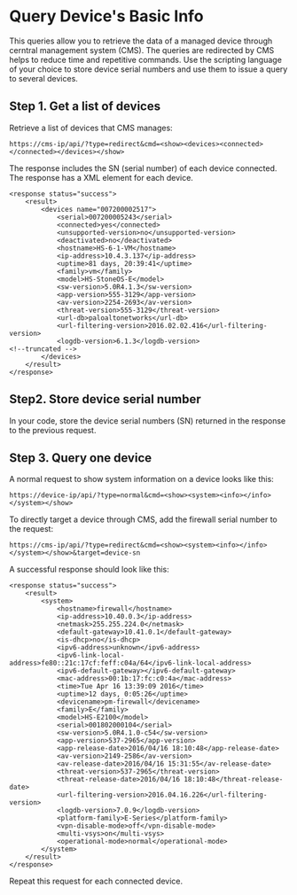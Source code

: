 # Query Device's Basic Info

This queries allow you to retrieve the data of a managed device through cerntral management system (CMS). The queries are redirected by CMS helps to reduce time and repetitive commands. Use the scripting language of your choice to store device serial numbers and use them to issue a query to several devices.

## Step 1. Get a list of devices

Retrieve a list of devices that CMS manages:

```
https://cms-ip/api/?type=redirect&cmd=<show><devices><connected></connected></devices></show>
```

The response includes the SN (serial number) of each device connected. The response has a <serial> XML element for each device.

```
<response status="success">
    <result>
        <devices name="007200002517">
            <serial>007200005243</serial>
            <connected>yes</connected>
            <unsupported-version>no</unsupported-version>
            <deactivated>no</deactivated>
            <hostname>HS-6-1-VM</hostname>
            <ip-address>10.4.3.137</ip-address>
            <uptime>81 days, 20:39:41</uptime>
            <family>vm</family>
            <model>HS-StoneOS-E</model>
            <sw-version>5.0R4.1.3</sw-version>
            <app-version>555-3129</app-version>
            <av-version>2254-2693</av-version>
            <threat-version>555-3129</threat-version>
            <url-db>paloaltonetworks</url-db>
            <url-filtering-version>2016.02.02.416</url-filtering-version>
            <logdb-version>6.1.3</logdb-version>
<!--truncated -->
        </devices>
    </result>
</response>

```


## Step2. Store device serial number

In your code, store the device serial numbers (SN) returned in the response to the previous request.

## Step 3. Query one device

A normal request to show system information on a device looks like this:
```
https://device-ip/api/?type=normal&cmd=<show><system><info></info></system></show>
```

To directly target a device through CMS, add the firewall serial number to the request:
```
https://cms-ip/api/?type=redirect&cmd=<show><system><info></info></system></show>&target=device-sn
```
A successful response should look like this:

```
<response status="success">
    <result>
        <system>
            <hostname>firewall</hostname>
            <ip-address>10.40.0.3</ip-address>
            <netmask>255.255.224.0</netmask>
            <default-gateway>10.41.0.1</default-gateway>
            <is-dhcp>no</is-dhcp>
            <ipv6-address>unknown</ipv6-address>
            <ipv6-link-local-address>fe80::21c:17cf:feff:c04a/64</ipv6-link-local-address>
            <ipv6-default-gateway></ipv6-default-gateway>
            <mac-address>00:1b:17:fc:c0:4a</mac-address>
            <time>Tue Apr 16 13:39:09 2016</time>
            <uptime>12 days, 0:05:26</uptime>
            <devicename>pm-firewall</devicename>
            <family>E</family>
            <model>HS-E2100</model>
            <serial>001802000104</serial>
            <sw-version>5.0R4.1.0-c54</sw-version>
            <app-version>537-2965</app-version>
            <app-release-date>2016/04/16 18:10:48</app-release-date>
            <av-version>2149-2586</av-version>
            <av-release-date>2016/04/16 15:31:55</av-release-date>
            <threat-version>537-2965</threat-version>
            <threat-release-date>2016/04/16 18:10:48</threat-release-date>
            <url-filtering-version>2016.04.16.226</url-filtering-version>
            <logdb-version>7.0.9</logdb-version>
            <platform-family>E-Series</platform-family>
            <vpn-disable-mode>off</vpn-disable-mode>
            <multi-vsys>on</multi-vsys>
            <operational-mode>normal</operational-mode>
        </system>
    </result>
</response>
```
Repeat this request for each connected device.
